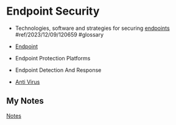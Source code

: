 # Endpoint Security
- Technologies, software and strategies for securing [endpoints](endpoint.md) #ref/2023/12/09/120659 #glossary 

- [Endpoint](endpoint.md)
- Endpoint Protection Platforms
- Endpoint Detection And Response
- [Anti Virus](anti-virus.md)
## My Notes
[Notes](mynotes/endpoint-security-notes.md)
